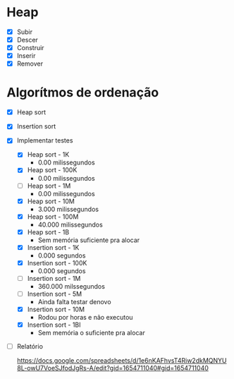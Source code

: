 # Heap

- [x]  Subir
- [x]  Descer
- [x]  Construir
- [x]  Inserir
- [x]  Remover

# Algorítmos de ordenação
- [x]  Heap sort
- [x]  Insertion sort
- [x]  Implementar testes
    - [x]  Heap sort - 1K
        - 0.00 milissegundos
    - [x]  Heap sort - 100K
        - 0.00 milissegundos
    - [ ]  Heap sort - 1M
        - 0.00 milissegundos
    - [x]  Heap sort - 10M
        - 3.000 milissegundos
    - [x]  Heap sort - 100M
        - 40.000 milissegundos
    - [x]  Heap sort - 1B
        - Sem memória suficiente pra alocar
    - [x]  Insertion sort - 1K
        - 0.000 segundos
    - [x]  Insertion sort - 100K
        - 0.000 segundos
    - [ ]  Insertion sort - 1M
        - 360.000 milssegundos
    - [ ]  Insertion sort - 5M
        - Ainda falta testar denovo
    - [x]  Insertion sort - 10M
        - Rodou por horas e não executou
    - [x]  Insertion sort - 1BI
        - Sem memória o suficiente pra alocar
- [ ]  Relatório
    
    https://docs.google.com/spreadsheets/d/1e6nKAFhvsT4Riw2dkMQNYU8L-owU7VoeSJfodJgRs-A/edit?gid=1654711040#gid=1654711040
    
